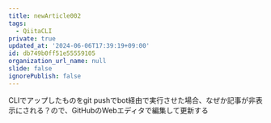 ```yaml
---
title: newArticle002
tags:
  - QiitaCLI
private: true
updated_at: '2024-06-06T17:39:19+09:00'
id: db749b0ff51e55559105
organization_url_name: null
slide: false
ignorePublish: false
---
```


CLIでアップしたものをgit pushでbot経由で実行させた場合、なぜか記事が非表示にされる？ので、GitHubのWebエディタで編集して更新する
